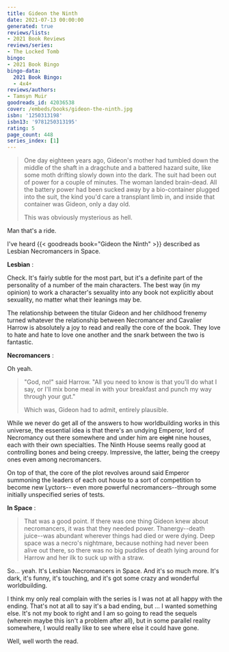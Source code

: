 ```yaml
---
title: Gideon the Ninth
date: 2021-07-13 00:00:00
generated: true
reviews/lists:
- 2021 Book Reviews
reviews/series:
- The Locked Tomb
bingo:
- 2021 Book Bingo
bingo-data:
  2021 Book Bingo:
  - 4x4+
reviews/authors:
- Tamsyn Muir
goodreads_id: 42036538
cover: /embeds/books/gideon-the-ninth.jpg
isbn: '1250313198'
isbn13: '9781250313195'
rating: 5
page_count: 448
series_index: [1]
---
```

> One day eighteen years ago, Gideon's mother had tumbled down the middle of
> the shaft in a dragchute and a battered hazard suite, like some moth
> drifting slowly down into the dark. The suit had been out of power for a
> couple of minutes. The woman landed brain-dead. All the battery power had
> been sucked away by a bio-container plugged into the suit, the kind you'd
> care a transplant limb in, and inside that container was Gideon, only a day
> old.  
> 
> This was obviously mysterious as hell.  

<!--more-->

Man that's a ride.  

I've heard {{< goodreads book="Gideon the Ninth" >}} described as Lesbian Necromancers in Space.  

**Lesbian** :  

Check. It's fairly subtle for the most part, but it's a definite part of the personality of a number of the main characters. The best way (in my opinion) to work a character's sexuality into any book not explicitly about sexuality, no matter what their leanings may be.  

The relationship between the titular Gideon and her childhood frenemy turned whatever the relationship between Necromancer and Cavalier Harrow is absolutely a joy to read and really the core of the book. They love to hate and hate to love one another and the snark between the two is fantastic.  

**Necromancers** :  

Oh yeah.  

> "God, no!" said Harrow. "All you need to know is that you'll do what I say,
> or I'll mix bone meal in with your breakfast and punch my way through your
> gut."  
> 
> Which was, Gideon had to admit, entirely plausible.  

While we never do get all of the answers to how worldbuilding works in this universe, the essential idea is that there's an undying Emperor, lord of Necromancy out there somewhere and under him are ~~eight~~ nine houses, each with their own specialties. The Ninth House seems really good at controlling bones and being creepy. Impressive, the latter, being the creepy ones even among necromancers.  

On top of that, the core of the plot revolves around said Emperor summoning the leaders of each out house to a sort of competition to become new Lyctors-- even more powerful necromancers--through some initially unspecified series of tests.  

**In Space** :  

> That was a good point. If there was one thing Gideon knew about
> necromancers, it was that they needed power. Thanergy--death juice--was
> abundant wherever things had died or were dying. Deep space was a necro's
> nightmare, because nothing had never been alive out there, so there was no
> big puddles of death lying around for Harrow and her ilk to suck up with a
> straw.

So... yeah. It's Lesbian Necromancers in Space. And it's so much more. It's dark, it's funny, it's touching, and it's got some crazy and wonderful worldbuilding.  

I think my only real complain with the series is I was not at all happy with the ending. That's not at all to say it's a bad ending, but ... I wanted something else. It's not my book to right and I am so going to read the sequels (wherein maybe this isn't a problem after all), but in some parallel reality somewhere, I would really like to see where else it could have gone.  

Well, well worth the read.